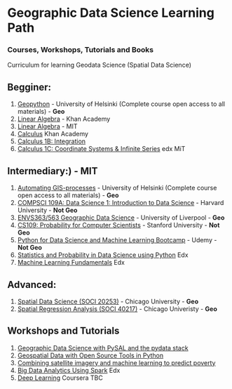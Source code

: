 # Geographic Data Science Learning Path
### Courses, Workshops, Tutorials and Books

Curriculum for learning Geodata Science (Spatial Data Science)

## Begginer:
1. [Geopython](https://geo-python.github.io/2017/) - University of Helsinki (Complete course open access to all materials) - **Geo**
2. [Linear Algebra](https://www.khanacademy.org/math/linear-algebra) - Khan Academy
3. [Linear Algebra](https://ocw.mit.edu/courses/mathematics/18-700-linear-algebra-fall-2013/) - MIT
4. [Calculus](https://www.khanacademy.org/math/calculus-home?t=classes) Khan Academy
5. [Calculus 1B: Integration](https://www.edx.org/course/calculus-1b-integration-mitx-18-01-2x-0)
6. [Calculus 1C: Coordinate Systems & Infinite Series](https://www.edx.org/course/calculus-1c-coordinate-systems-infinite-mitx-18-01-3x-0) edx MiT


## Intermediary:) - MIT
1. [Automating GIS-processes](https://automating-gis-processes.github.io/2017/) - University of Helsinki (Complete course open access to all materials) - **Geo**
2. [COMPSCI 109A: Data Science 1: Introduction to Data Science](https://canvas.harvard.edu/courses/29726/pages/videos) - Harvard University - **Not Geo**
3. [ENVS363/563 Geographic Data Science](http://darribas.org/gds17/) - University of Liverpool - **Geo**
4. [CS109: Probability for Computer Scientists](https://web.stanford.edu/class/archive/cs/cs109/cs109.1166//handouts/overview.html) - Stanford University - **Not Geo**
5. [Python for Data Science and Machine Learning Bootcamp](https://www.udemy.com/python-for-data-science-and-machine-learning-bootcamp/) - Udemy - **Not Geo**
6. [Statistics and Probability in Data Science using Python](https://www.edx.org/course/statistics-probability-data-science-uc-san-diegox-dse210x) Edx 
7. [Machine Learning Fundamentals](https://www.edx.org/course/machine-learning-fundamentals-uc-san-diegox-dse220x)  Edx

## Advanced:
1. [Spatial Data Science (SOCI 20253)](https://spatial.uchicago.edu/content/lectures-luc-anselin-uchicago) - Chicago University - **Geo**
2. [Spatial Regression Analysis (SOCI 40217)](https://spatial.uchicago.edu/content/lectures-luc-anselin-uchicago) - Chicago Univeristy - **Geo**


## Workshops and Tutorials
1. [Geographic Data Science with PySAL and the pydata stack](https://github.com/darribas/gds_scipy16)
2. [Geospatial Data with Open Source Tools in Python](https://github.com/kjordahl/SciPy-Tutorial-2015)
3. [Combining satellite imagery and machine learning to predict poverty](https://github.com/nealjean/predicting-poverty)
4. [Big Data Analytics Using Spark](https://www.edx.org/course/machine-learning-fundamentals-uc-san-diegox-dse220x) Edx
5. [Deep Learning](https://www.coursera.org/specializations/deep-learning) Coursera
TBC 
